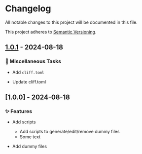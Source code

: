 # Changelog

All notable changes to this project will be documented in this file.

This project adheres to [Semantic Versioning](https://semver.org/spec/v2.0.0.html).

## [1.0.1] - 2024-08-18

### 🥱 Miscellaneous Tasks

- Add `cliff.toml`

- Update cliff.toml


## [1.0.0] - 2024-08-18

### ✨ Features

- Add scripts
    - Add scripts to generate/edit/remove dummy files
    - Some text

- Add dummy files


[1.0.1]: https://github.com///compare/v1.0.0..v1.0.1

<!-- generated by git-cliff -->
